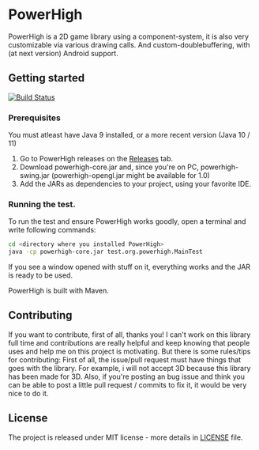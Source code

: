 # PowerHigh
PowerHigh is a 2D game library using a component-system, it is also very customizable via various drawing calls. And custom-doublebuffering, with (at next version) Android support.

## Getting started

[![Build Status](https://travis-ci.org/zenith391/PowerHigh.svg)](https://travis-ci.org/zenith391/PowerHigh)

### Prerequisites
You must atleast have Java 9 installed, or a more recent version (Java 10 / 11)
1. Go to PowerHigh releases on the [Releases](https://github.com/zenith391/PowerHigh/releases) tab.
2. Download powerhigh-core.jar and, since you're on PC, powerhigh-swing.jar (powerhigh-opengl.jar might be available for 1.0)
2. Add the JARs as dependencies to your project, using your favorite IDE.

### Running the test.
To run the test and ensure PowerHigh works goodly,
open a terminal and write following commands:
```sh
cd <directory where you installed PowerHigh>
java -cp powerhigh-core.jar test.org.powerhigh.MainTest
```
If you see a window opened with stuff on it, everything works and the JAR is ready to be used.

PowerHigh is built with Maven.

## Contributing

If you want to contribute, first of all, thanks you! I can't work on this library full time and contributions
are really helpful and keep knowing that people uses and help me on this project is motivating.
But there is some rules/tips for contributing:
First of all, the issue/pull request must have things that goes with the library. For example, i will not accept 3D because
this library has been made for 3D.
Also, if you're posting an bug issue and think you can be able to post a little pull request / commits to fix it, it would be very nice to do it.

## License
The project is released under MIT license - more details in [LICENSE](https://github.com/DigitalSnakeSoftware/PowerHigh/blob/master/LICENSE) file.

